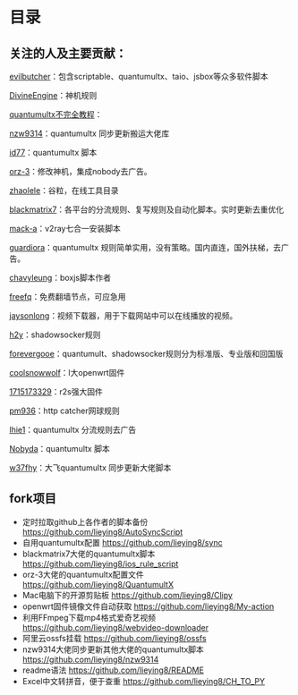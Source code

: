 # 目录
## 关注的人及主要贡献：
[evilbutcher](https://github.com/evilbutcher?tab=repositories)：包含scriptable、quantumultx、taio、jsbox等众多软件脚本

[DivineEngine](https://github.com/DivineEngine)：神机规则

[quantumultx不完全教程](https://www.notion.so/Quantumult-X-1d32ddc6e61c4892ad2ec5ea47f00917)：

[nzw9314](https://github.com/nzw9314/QuantumultX/tree/master)：quantumultx 同步更新搬运大佬库

[id77](https://github.com/id77/QuantumultX)：quantumultx 脚本

[orz-3](https://github.com/Orz-3/QuantumultX)：修改神机，集成nobody去广告。

[zhaolele](https://github.com/zhaoolee/ChromeAppHeroes)：谷粒，在线工具目录

[blackmatrix7](https://github.com/blackmatrix7/ios_rule_script)：各平台的分流规则、复写规则及自动化脚本。实时更新去重优化

[mack-a](https://github.com/mack-a/v2ray-agent)：v2ray七合一安装脚本

[guardiora](https://github.com/guardiora/QuantumultX)：quantumultx 规则简单实用，没有策略。国内直连，国外扶梯，去广告。

[chavyleung](https://github.com/chavyleung/scripts)：boxjs脚本作者

[freefq](https://github.com/freefq/free)：免费翻墙节点，可应急用

[jaysonlong](https://github.com/jaysonlong/webvideo-downloader)：视频下载器，用于下载网站中可以在线播放的视频。

[h2y](https://github.com/h2y/Shadowrocket-ADBlock-Rules)：shadowsocker规则

[forevergooe](https://github.com/forevergooe/Profiles)：quantumult、shadowsocker规则分为标准版、专业版和回国版

[coolsnowwolf](https://github.com/coolsnowwolf/lede)：l大openwrt固件

[1715173329](https://github.com/1715173329/nanopi-r2s-openwrt)：r2s强大固件

[pm936](https://github.com/pm936/httpcatcher)：http catcher网球规则

[lhie1](https://github.com/lhie1/Rules/tree/master)：quantumultx 分流规则去广告

[Nobyda](https://github.com/NobyDa/Script/tree/master)：quantumultx 脚本

[w37fhy](https://github.com/w37fhy/QuantumultX)：大飞quantumultx 同步更新大佬脚本

## fork项目
- 定时拉取github上各作者的脚本备份 https://github.com/lieying8/AutoSyncScript
- 自用quantumultx配置 https://github.com/lieying8/sync
- blackmatrix7大佬的quantumultx脚本 https://github.com/lieying8/ios_rule_script 
- orz-3大佬的quantumultx配置文件 https://github.com/lieying8/QuantumultX 
- Mac电脑下的开源剪贴板 https://github.com/lieying8/Clipy 
- openwrt固件镜像文件自动获取 https://github.com/lieying8/My-action 
- 利用FFmpeg下载mp4格式爱奇艺视频 https://github.com/lieying8/webvideo-downloader 
- 阿里云ossfs挂载 https://github.com/lieying8/ossfs 
- nzw9314大佬同步更新其他大佬的quantumultx脚本 https://github.com/lieying8/nzw9314 
- readme语法 https://github.com/lieying8/README 
- Excel中文转拼音，便于查重 https://github.com/lieying8/CH_TO_PY 



